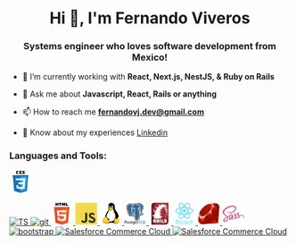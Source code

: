<h1 align="center">Hi 👋, I'm Fernando Viveros</h1>
<h3 align="center">Systems engineer who loves software development from Mexico!</h3>

- 🌱 I’m currently working with **React, Next.js, NestJS, & Ruby on Rails**

- 💬 Ask me about **Javascript, React, Rails or anything**

- 📫 How to reach me **fernandovj.dev@gmail.com**

- 📄 Know about my experiences [Linkedin](http://www.linkedin.com/in/fernando-viveros/)


<h3 align="left">Languages and Tools:</h3>
<p align="left"> <a href="https://www.w3schools.com/css/" target="_blank"> <img src="https://raw.githubusercontent.com/devicons/devicon/master/icons/css3/css3-original-wordmark.svg" alt="css3" width="40" height="40"/> </a> <p align="left"><a href="https://www.typescriptlang.org/" target="_blank"> <img src="https://www.vectorlogo.zone/logos/typescriptlang/typescriptlang-icon.svg" alt="TS" width="40" height="40"/> </a> <a href="https://git-scm.com/" target="_blank"> <img src="https://www.vectorlogo.zone/logos/git-scm/git-scm-icon.svg" alt="git" width="40" height="40"/> </a>  <a href="https://www.w3.org/html/" target="_blank"> <img src="https://raw.githubusercontent.com/devicons/devicon/master/icons/html5/html5-original-wordmark.svg" alt="html5" width="40" height="40"/> </a> <a href="https://developer.mozilla.org/en-US/docs/Web/JavaScript" target="_blank"> <img src="https://raw.githubusercontent.com/devicons/devicon/master/icons/javascript/javascript-original.svg" alt="javascript" width="40" height="40"/> </a> <a href="https://www.linux.org/" target="_blank"> <img src="https://raw.githubusercontent.com/devicons/devicon/master/icons/linux/linux-original.svg" alt="linux" width="40" height="40"/> </a>  <a href="https://www.postgresql.org" target="_blank"> <img src="https://raw.githubusercontent.com/devicons/devicon/master/icons/postgresql/postgresql-original-wordmark.svg" alt="postgresql" width="40" height="40"/> </a> <a href="https://rubyonrails.org" target="_blank"> <img src="https://raw.githubusercontent.com/devicons/devicon/master/icons/rails/rails-original-wordmark.svg" alt="rails" width="40" height="40"/> </a> <a href="https://reactjs.org/" target="_blank"> <img src="https://raw.githubusercontent.com/devicons/devicon/master/icons/react/react-original-wordmark.svg" alt="react" width="40" height="40"/> </a>  <a href="https://www.ruby-lang.org/en/" target="_blank"> <img src="https://raw.githubusercontent.com/devicons/devicon/master/icons/ruby/ruby-original.svg" alt="ruby" width="40" height="40"/> </a> <a href="https://sass-lang.com" target="_blank"> <img src="https://raw.githubusercontent.com/devicons/devicon/master/icons/sass/sass-original.svg" alt="sass" width="40" height="40"/> </a> <a href="https://www.typescriptlang.org/" target="_blank">
  <a href="https://getbootstrap.com/" target="_blank">
    <img src="https://raw.githubusercontent.com/jmnote/z-icons/master/svg/bootstrap.svg" alt="bootstrap"width="40" height="40">
  </a>
  <a href="https://www.salesforce.com/products/commerce-cloud/overview/" target="_blank">
    <img src="https://a.sfdcstatic.com/shared/images/c360-nav/mobile_logo.png" alt="Salesforce Commerce Cloud" width="auto" height="40" />
  </a>
  <a href="https://nodejs.org/es/" target="_blank">
    <img src="https://external-content.duckduckgo.com/iu/?u=https%3A%2F%2Ftse1.mm.bing.net%2Fth%3Fid%3DOIP.1kdA13MUYkVnFmbnoO3dHwHaEV%26pid%3DApi&f=1" alt="Salesforce Commerce Cloud" width="auto" height="40" />
  </a>
  
  

